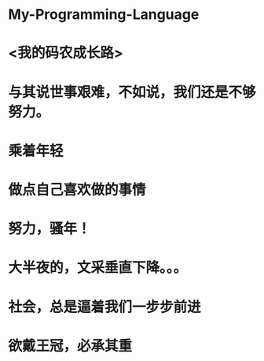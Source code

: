 # My-Programming-Language
# <我的码农成长路>
# 与其说世事艰难，不如说，我们还是不够努力。
# 乘着年轻
# 做点自己喜欢做的事情
# 努力，骚年！
# 大半夜的，文采垂直下降。。。

# 社会，总是逼着我们一步步前进
# 欲戴王冠，必承其重
